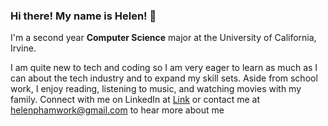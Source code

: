 ### Hi there! My name is Helen! 👋 

I'm a second year **Computer Science** major at the University of California, Irvine.  

I am quite new to tech and coding so I am very eager to learn as much as I can about the tech industry and to expand my skill sets. Aside from school work, I enjoy reading, listening to music, and watching movies with my family.
Connect with me on LinkedIn at [Link](https://www.linkedin.com/in/cs-helen-pham/) or contact me at helenphamwork@gmail.com to hear more about me
<!--
**helenaph18/helenaph18** is a ✨ _special_ ✨ repository because its `README.md` (this file) appears on your GitHub profile.

Here are some ideas to get you started:

- 🔭 I’m currently working on ...
- 🌱 I’m currently learning ...
- 👯 I’m looking to collaborate on ...
- 🤔 I’m looking for help with ...
- 💬 Ask me about ...
- 📫 How to reach me: ...
- 😄 Pronouns: ...
- ⚡ Fun fact: .
-->
